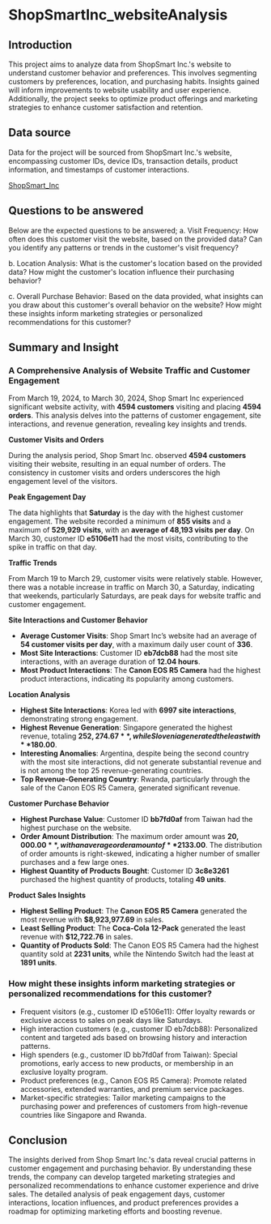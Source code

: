# ShopSmartInc_websiteAnalysis

## Introduction
This project aims to analyze data from ShopSmart Inc.'s website to understand customer behavior and preferences. This involves segmenting customers by preferences, location, and purchasing habits. Insights gained will inform improvements to website usability and user experience. Additionally, the project seeks to optimize product offerings and marketing strategies to enhance customer satisfaction and retention.

## Data source
Data for the project will be sourced from ShopSmart Inc.'s website, encompassing customer IDs, device IDs, transaction details, product information, and timestamps of customer interactions.

[ShopSmart_Inc](https://github.com/Emmanuelson321/ShopSmartInc_websiteAnalysis/tree/main)

## Questions to be answered
Below are the expected questions to be answered;
a. Visit Frequency:
How often does this customer visit the website, based on the provided data? Can you identify any patterns or trends in the customer's visit frequency?

b. Location Analysis:
What is the customer's location based on the provided data? How might the customer's location influence their purchasing behavior?

c. Overall Purchase Behavior:
Based on the data provided, what insights can you draw about this customer's overall behavior on the website? How might these insights inform marketing strategies or personalized recommendations for this customer?

## Summary and Insight

### A Comprehensive Analysis of Website Traffic and Customer Engagement

From March 19, 2024, to March 30, 2024, Shop Smart Inc experienced significant website activity, with **4594 customers** visiting and placing **4594 orders**. This analysis delves into the patterns of customer engagement, site interactions, and revenue generation, revealing key insights and trends.

**Customer Visits and Orders**

During the analysis period, Shop Smart Inc. observed **4594 customers** visiting their website, resulting in an equal number of orders. The consistency in customer visits and orders underscores the high engagement level of the visitors.

**Peak Engagement Day**

The data highlights that **Saturday** is the day with the highest customer engagement. The website recorded a minimum of **855 visits** and a maximum of **529,929 visits**, with an **average of 48,193 visits per day**. On March 30, customer ID **e5106e11** had the most visits, contributing to the spike in traffic on that day.

**Traffic Trends**

From March 19 to March 29, customer visits were relatively stable. However, there was a notable increase in traffic on March 30, a Saturday, indicating that weekends, particularly Saturdays, are peak days for website traffic and customer engagement.

**Site Interactions and Customer Behavior**

- **Average Customer Visits**: Shop Smart Inc’s website had an average of **54 customer visits per day**, with a maximum daily user count of **336**.
- **Most Site Interactions**: Customer ID **eb7dcb88** had the most site interactions, with an average duration of **12.04 hours**.
- **Most Product Interactions**: The **Canon EOS R5 Camera** had the highest product interactions, indicating its popularity among customers.

**Location Analysis**

- **Highest Site Interactions**: Korea led with **6997 site interactions**, demonstrating strong engagement.
- **Highest Revenue Generation**: Singapore generated the highest revenue, totaling **$252,274.67**, while Slovenia generated the least with **$180.00**.
- **Interesting Anomalies**: Argentina, despite being the second country with the most site interactions, did not generate substantial revenue and is not among the top 25 revenue-generating countries.
- **Top Revenue-Generating Country**: Rwanda, particularly through the sale of the Canon EOS R5 Camera, generated significant revenue.

**Customer Purchase Behavior**

- **Highest Purchase Value**: Customer ID **bb7fd0af** from Taiwan had the highest purchase on the website.
- **Order Amount Distribution**: The maximum order amount was **$20,000.00**, with an average order amount of **$2133.00**. The distribution of order amounts is right-skewed, indicating a higher number of smaller purchases and a few large ones.
- **Highest Quantity of Products Bought**: Customer ID **3c8e3261** purchased the highest quantity of products, totaling **49 units**.

**Product Sales Insights**

- **Highest Selling Product**: The **Canon EOS R5 Camera** generated the most revenue with **$8,923,977.69** in sales.
- **Least Selling Product**: The **Coca-Cola 12-Pack** generated the least revenue with **$12,722.76** in sales.
- **Quantity of Products Sold**: The Canon EOS R5 Camera had the highest quantity sold at **2231 units**, while the Nintendo Switch had the least at **1891 units**.

### How might these insights inform marketing strategies or personalized recommendations for this customer?

- Frequent visitors (e.g., customer ID e5106e11): Offer loyalty rewards or exclusive access to sales on peak days like Saturdays.
- High interaction customers (e.g., customer ID eb7dcb88): Personalized content and targeted ads based on browsing history and interaction patterns.
- High spenders (e.g., customer ID bb7fd0af from Taiwan): Special promotions, early access to new products, or membership in an exclusive loyalty program.
- Product preferences (e.g., Canon EOS R5 Camera): Promote related accessories, extended warranties, and premium service packages.
- Market-specific strategies: Tailor marketing campaigns to the purchasing power and preferences of customers from high-revenue countries like Singapore and Rwanda.

## Conclusion

The insights derived from Shop Smart Inc.'s data reveal crucial patterns in customer engagement and purchasing behavior. By understanding these trends, the company can develop targeted marketing strategies and personalized recommendations to enhance customer experience and drive sales. The detailed analysis of peak engagement days, customer interactions, location influences, and product preferences provides a roadmap for optimizing marketing efforts and boosting revenue.
